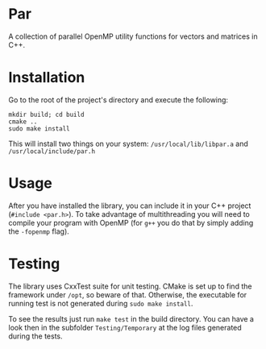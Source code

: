 # Par
A collection of parallel OpenMP utility functions for vectors and matrices in C++.

# Installation
Go to the root of the project's directory and execute the following:

```
mkdir build; cd build
cmake ..
sudo make install
```

This will install two things on your system: `/usr/local/lib/libpar.a` and `/usr/local/include/par.h`

# Usage
After you have installed the library, you can include it in your C++ project (`#include <par.h>`).
To take advantage of multithreading you will need to compile your program with OpenMP (for `g++`
you do that by simply adding the `-fopenmp` flag).

# Testing
The library uses CxxTest suite for unit testing. CMake is set up to find the framework under `/opt`, so
beware of that. Otherwise, the executable for running test is not generated during `sudo make install`.

To see the results just run `make test` in the build directory. You can have a look then in the subfolder
`Testing/Temporary` at the log files generated during the tests.
